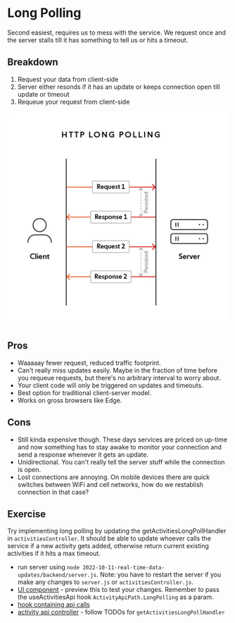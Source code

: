 # Long Polling

Second easiest, requires us to mess with the service. We request once and the server stalls till it has something to tell us or hits a timeout.
## Breakdown
1. Request your data from client-side
2. Server either resonds if it has an update or keeps connection open till update or timeout 
3. Requeue your request from client-side

![long polling](assets/long-polling.jpg)

## Pros
- Waaaaay fewer request, reduced traffic footprint.
- Can't really miss updates easily. Maybe in the fraction of time before you requeue requests, but there's no arbitrary interval to worry about.
- Your client code will only be triggered on updates and timeouts.
- Best option for traditional client-server model.
- Works on gross browsers like Edge.

## Cons
- Still kinda expensive though. These days services are priced on up-time and now something has to stay awake to monitor your connection and send a response whenever it gets an update.
- Unidirectional. You can't really tell the server stuff while the connection is open.
- Lost connections are annoying. On mobile devices there are quick switches between WiFi and cell networks, how do we restablish connection in that case?

## Exercise
Try implementing long polling by updating the getActivitiesLongPollHandler in `activitiesController`. It should be able to update whoever calls the service if a new activity gets added, otherwise return current existing activities if it hits a max timeout.
* run server using `node 2022-10-11-real-time-data-updates/backend/server.js`. Note: you have to restart the server if you make any changes to `server.js` or `activitiesController.js`.
* [UI component](examples/ActivityFeedPolling.jsx) - preview this to test your changes. Remember to pass the useActivitiesApi hook `ActivityApiPath.LongPolling` as a param.
* [hook containing api calls](examples/utils/use-activities-api.ts)
* [activity api controller](backend/activitiesController.js) - follow TODOs for `getActivitiesLongPollHandler`
